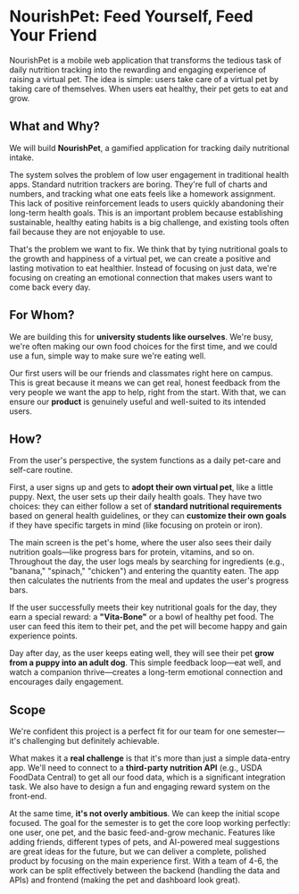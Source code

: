 # NourishPet: Feed Yourself, Feed Your Friend

NourishPet is a mobile web application that transforms the tedious task of daily nutrition tracking into the rewarding and engaging experience of raising a virtual pet. The idea is simple: users take care of a virtual pet by taking care of themselves. When users eat healthy, their pet gets to eat and grow.

## What and Why?

We will build **NourishPet**, a gamified application for tracking daily nutritional intake.

The system solves the problem of low user engagement in traditional health apps. Standard nutrition trackers are boring. They're full of charts and numbers, and tracking what one eats feels like a homework assignment. This lack of positive reinforcement leads to users quickly abandoning their long-term health goals. This is an important problem because establishing sustainable, healthy eating habits is a big challenge, and existing tools often fail because they are not enjoyable to use.

That's the problem we want to fix. We think that by tying nutritional goals to the growth and happiness of a virtual pet, we can create a positive and lasting motivation to eat healthier. Instead of focusing on just data, we're focusing on creating an emotional connection that makes users want to come back every day.

## For Whom?

We are building this for **university students like ourselves**. We're busy, we're often making our own food choices for the first time, and we could use a fun, simple way to make sure we're eating well.

Our first users will be our friends and classmates right here on campus. This is great because it means we can get real, honest feedback from the very people we want the app to help, right from the start. With that, we can ensure our **product** is genuinely useful and well-suited to its intended users.

## How?

From the user's perspective, the system functions as a daily pet-care and self-care routine.

First, a user signs up and gets to **adopt their own virtual pet**, like a little puppy. Next, the user sets up their daily health goals. They have two choices: they can either follow a set of **standard nutritional requirements** based on general health guidelines, or they can **customize their own goals** if they have specific targets in mind (like focusing on protein or iron).

The main screen is the pet's home, where the user also sees their daily nutrition goals—like progress bars for protein, vitamins, and so on. Throughout the day, the user logs meals by searching for ingredients (e.g., "banana," "spinach," "chicken") and entering the quantity eaten. The app then calculates the nutrients from the meal and updates the user's progress bars.

If the user successfully meets their key nutritional goals for the day, they earn a special reward: a **"Vita-Bone"** or a bowl of healthy pet food. The user can feed this item to their pet, and the pet will become happy and gain experience points.

Day after day, as the user keeps eating well, they will see their pet **grow from a puppy into an adult dog**. This simple feedback loop—eat well, and watch a companion thrive—creates a long-term emotional connection and encourages daily engagement.

## Scope

We're confident this project is a perfect fit for our team for one semester—it's challenging but definitely achievable.

What makes it a **real challenge** is that it's more than just a simple data-entry app. We'll need to connect to a **third-party nutrition API** (e.g., USDA FoodData Central) to get all our food data, which is a significant integration task. We also have to design a fun and engaging reward system on the front-end.

At the same time, **it's not overly ambitious**. We can keep the initial scope focused. The goal for the semester is to get the core loop working perfectly: one user, one pet, and the basic feed-and-grow mechanic. Features like adding friends, different types of pets, and AI-powered meal suggestions are great ideas for the future, but we can deliver a complete, polished product by focusing on the main experience first. With a team of 4-6, the work can be split effectively between the backend (handling the data and APIs) and frontend (making the pet and dashboard look great).
